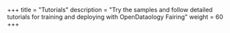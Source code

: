 +++
title = "Tutorials"
description = "Try the samples and follow detailed tutorials for training and deploying with OpenDataology Fairing"
weight = 60
+++